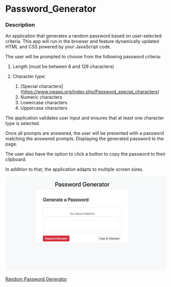 # Password_Generator

### Description 

An application that generates a random password based on user-selected criteria. This app will run in the browser and feature dynamically updated HTML and CSS powered by your JavaScript code.

The user will be prompted to choose from the following password criteria:

1. Length (must be between 8 and 128 characters)

2. Character type:

    1. [Special characters] (https://www.owasp.org/index.php/Password_special_characters)
    2. Numeric characters
    3. Lowercase characters
    4. Uppercase characters

The application validates user input and ensures that at least one character type is selected.

Once all prompts are answered, the user will be presented with a password matching the answered prompts. Displaying the generated password to the page.

The user also have the option to click a button to copy the password to their clipboard.

In addition to that, the application adapts to multiple screen sizes.

![Screenshot](https://github.com/Madhumitha/Password_Generator/blob/master/images/Password_generator.png)


[Random Password Generator](https://madhumitha.github.io/Password_Generator/)


